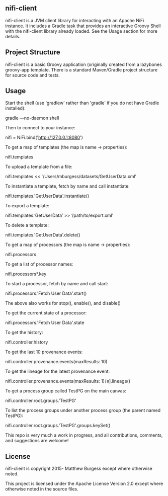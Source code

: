 nifi-client
------------------------------------
nifi-client is a JVM client library for interacting with an Apache NiFi instance. It includes a Gradle task that 
provides an interactive Groovy Shell with the nifi-client library already loaded. See the Usage section for more details.


Project Structure
------------------------------------

nifi-client is a basic Groovy application (originally created from a lazybones groovy-app template. There is a 
standard Maven/Gradle project structure for source code and tests.


Usage
------------------------------------

Start the shell (use 'gradlew' rather than 'gradle' if you do not have Gradle installed):

gradle —no-daemon shell


Then to connect to your instance:

nifi = NiFi.bind('http://127.0.0.1:8080')


To get a map of templates (the map is name -> properties):

nifi.templates


To upload a template from a file:

nifi.templates << '/Users/mburgess/datasets/GetUserData.xml’


To instantiate a template, fetch by name and call instantiate:

nifi.templates.'GetUserData'.instantiate()


To export a template:

nifi.templates.’GetUserData’ >> ‘/path/to/export.xml'


To delete a template:

nifi.templates.'GetUserData’.delete()


To get a map of processors (the map is name -> properties):

nifi.processors


To get a list of processor names:

nifi.processors*.key


To start a processor, fetch by name and call start:

nifi.processors.'Fetch User Data'.start()


The above also works for stop(), enable(), and disable()


To get the current state of a processor:

nifi.processors.'Fetch User Data'.state


To get the history:

nifi.controller.history


To get the last 10 provenance events:

nifi.controller.provenance.events(maxResults: 10)


To get the lineage for the latest provenance event:

nifi.controller.provenance.events(maxResults: 1)`[0`].lineage()


To get a process group called TestPG on the main canvas:

nifi.controller.root.groups.'TestPG'


To list the process groups under another process group (the parent named TestPG):

nifi.controller.root.groups.'TestPG'.groups.keySet()



This repo is very much a work in progress, and all contributions, comments, and suggestions are welcome!


License
------------------------------------

 nifi-client is copyright 2015- Matthew Burgess except where otherwise noted.

 This project is licensed under the Apache License Version 2.0 except where
 otherwise noted in the source files.
